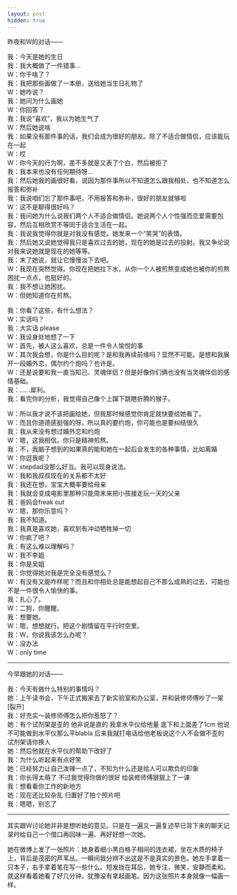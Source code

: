 ```yaml
---
layout: post
hidden: true
---
```


昨夜和W的对话——

我：今天是她的生日<br>
我：我大概做了一件错事…<br>
W：你干啥了？<br>
我：我把那些画做了一本册，送给她当生日礼物了<br>
W：她咋说？<br>
我：她问为什么画她<br>
W：你回答？<br>
我：我说“喜欢”，我以为她生气了<br>
W：然后她说啥<br>
我：如果没有那件事的话，我们会成为很好的朋友。除了不适合做情侣，应该能玩在一起<br>
W：哎<br>
W：你今天的行为啊，差不多就是又表了个白，然后被拒了<br>
我：我本来也没有任何期待呀…<br>
我：然后她我的画很好看，说因为那件事所以不知道怎么跟我相处，也不知道怎么报答和弥补<br>
我：我说咱们忘了那件事吧，不用报答和弥补，很好的朋友就够啦<br>
W：这不是聊得很好吗？<br>
我：我问她为什么说我们两个人不适合做情侣。她说两个人个性强而恋爱需要包容，然后互相欣赏不等同于适合生活在一起。<br>
我：我说我觉得你就是对我没有感觉。她发来一个“笑哭”的表情。<br>
我：然后她又说她觉得我只是喜欢过去的她，现在的她是过去的投射。我又争论说对我来说她就是现在的她等等。<br>
我：末了她说，就让它慢慢淡下去吧。<br>
W：我现在突然觉得。你现在把她拉下水，从你一个人被煎熬变成她也被你的煎熬困扰一点点，也挺好的。<br>
我：我不想让她困扰。<br>
W：但她知道你在煎熬。<br>

我：你看了这些，有什么想法？<br>
W：实话吗？<br>
我：大实话 please<br>
W：我设身处地想了一下<br>
W：首先，被人这么喜欢，总是一件令人愉悦的事<br>
W：其次我会想，你是什么目的呢？是和我再续前缘吗？显然不可能。是想和我展开一段婚外恋，偶尔约个炮吗？也许是。<br>
W：还是说要和我一直当知己、灵魂伴侣？但是好像你们俩也没有当灵魂伴侣的感情基础。<br>
我：……犀利。<br>
我：看完你的分析，我觉得自己像个上蹿下跳瞎折腾的猴子。<br>

W：所以我才说不该把画给她，但我那时候感觉你肯定就快要给她看了。<br>
W：而且你道德感挺强的呀，所以真的要约炮，你可能也是要纠结很久<br>
我：我从来没有想过婚外恋和约炮<br>
W：嗯，这我相信。你只是精神煎熬。<br>
我：不，我脑子想到的如果真的能和她在一起后会发生的各种事情，比如离婚<br>
W：你逗我呢？<br>
W：stepdad没那么好当。我可以现身说法。<br>
W：我和我叔叔现在的关系都不太好<br>
我：我还在想，宝宝大概率要给母亲<br>
我：我就会变成电影里那种只能周末来把小孩接走玩一天的父亲<br>
我：爸妈会freak out<br>
W：嗯，那你乐意吗？<br>
我：我不知道。<br>
我：我真是喜欢她，喜欢到有冲动牺牲掉一切<br>
W：你疯了吧？<br>
我：有这么难以理解吗？<br>
W：我不李姐<br>
我：你是吴姐<br>
我：你觉得她对我是完全没有感觉么？<br>
W：有没有又能咋样呢？而且和你相处总是能想起自己不那么成熟的过去，可能也不是一件很令人愉快的事。<br>
我：扎心了。<br>
W：二狗，你醒醒。<br>
我：想要她。<br>
W：嗯，想想就行。把这个剧情留在平行时空里。<br>
我：W，你说我该怎么办呢？<br>
W：没办法<br>
W：only time

---

今早跟她的对话——

我：今天有做什么特别的事情吗？<br>
她：上午读书会，下午正式搬家去了新实验室和办公室，并和装修师傅吵了一架[裂开]<br>
我：好充实～装修师傅怎么把你惹怒了？<br>
她：有个试剂架是歪的 他非说是直的 我拿水平仪给他量 底下和上面差了1cm 他说不可能做到水平仪那么平blabla 后来我就打电话给他老板说这个人不会做不歪的试剂架请你换人<br>
她：然后他就在水平仪的帮助下改好了<br>
我：为什么听起来有点好笑<br>
她：已经努力让自己泼辣一点了，不知为什么还是给人可以欺负的印象<br>
我：你长得太萌了 不过我觉得你做的很好 给装修师傅狠狠上了一课<br>
我：想看看你工作的新地方<br>
她：现在还比较杂乱 归置好了拍个照片吧<br>
我：嗯嗯，别忘了

---

其实跟W讨论她并非是想听她的意见。只是在一遍又一遍复述早已背下来的聊天记录时给自己一个借口再回味一遍、再好好想一次她。

她在微博上发了一张照片：她身着细小黑白格子相间的连衣裙，坐在木质的椅子上，背后是茂密的芦苇丛。一瞬间我分辨不出这是不是真实的景色。她左手拿着一只本子，右手拿着笔在写一些什么。短发拢在耳后，她专注，微笑，安静而柔和。就这样看着她看了好几分钟。犹豫没有拿起画笔。因为这张照片本身就像一幅画一样。
